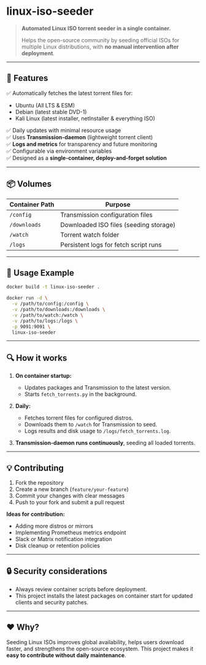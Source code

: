# linux-iso-seeder

> **Automated Linux ISO torrent seeder in a single container.**
>
> Helps the open-source community by seeding official ISOs for multiple Linux distributions, with **no manual intervention after deployment**.

---

## 🚀 **Features**

✅ Automatically fetches the latest torrent files for:

- Ubuntu (All LTS & ESM)
- Debian (latest stable DVD-1)
- Kali Linux (latest installer, netInstaller & everything ISO)

✅ Daily updates with minimal resource usage  
✅ Uses **Transmission-daemon** (lightweight torrent client)  
✅ **Logs and metrics** for transparency and future monitoring  
✅ Configurable via environment variables  
✅ Designed as a **single-container, deploy-and-forget solution**

---

## 📦 **Volumes**

| Container Path | Purpose |
|---|---|
| `/config` | Transmission configuration files |
| `/downloads` | Downloaded ISO files (seeding storage) |
| `/watch` | Torrent watch folder |
| `/logs` | Persistent logs for fetch script runs |

---

## 📝 **Usage Example**

```bash
docker build -t linux-iso-seeder .

docker run -d \
  -v /path/to/config:/config \
  -v /path/to/downloads:/downloads \
  -v /path/to/watch:/watch \
  -v /path/to/logs:/logs \
  -p 9091:9091 \
  linux-iso-seeder
```

---

## 🔍 **How it works**

1. **On container startup:**
   - Updates packages and Transmission to the latest version.
   - Starts `fetch_torrents.py` in the background.

2. **Daily:**
   - Fetches torrent files for configured distros.
   - Downloads them to `/watch` for Transmission to seed.
   - Logs results and disk usage to `/logs/fetch_torrents.log`.

3. **Transmission-daemon runs continuously**, seeding all loaded torrents.

---

## 💡 **Contributing**

1. Fork the repository  
2. Create a new branch (`feature/your-feature`)  
3. Commit your changes with clear messages  
4. Push to your fork and submit a pull request

**Ideas for contribution:**

- Adding more distros or mirrors  
- Implementing Prometheus metrics endpoint  
- Slack or Matrix notification integration  
- Disk cleanup or retention policies

---

## 🔒 **Security considerations**

- Always review container scripts before deployment.  
- This project installs the latest packages on container start for updated clients and security patches.

---

## ❤️ **Why?**

Seeding Linux ISOs improves global availability, helps users download faster, and strengthens the open-source ecosystem. This project makes it **easy to contribute without daily maintenance**.

